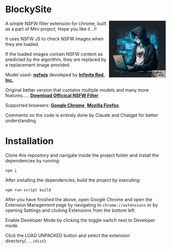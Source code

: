 

# BlockySite

<img src="./dist/images/icon.png" align="right"
     alt="Download now" width="178" height="178">

A simple NSFW filter extension for chrome, built as a part of Mini project, Hope you like it...!!

It uses NSFW JS to check NSFW images when they are loaded. 

If the loaded images contain NSFW content as predicted by the algorithm, they are replaced by a replacement image provided.

Model used- [**nsfwjs**](https://github.com/infinitered/nsfwjs) devoleped by [**Infinite Red, Inc.**](https://github.com/infinitered)

Original better version that contains multiple models and many more features.....
[**Download Officical NSFW Filter**](https://github.com/nsfw-filter/nsfw-filter)

Supported browsers: [**Google Chrome**](#adding-to-chrome), [**Mozilla Firefox**](#adding-to-firefox).

Comments on the code is entirely done by Claude and Chatgpt for better understanding


# Installation 

Clone this repository and navigate inside the project folder and install the dependencies by running:

```
npm i

```

After installing the dependencies, build the project by executing:

```
npm run-script build
```


After you have finished the above,  open Google Chrome and open the Extension Management page by navigating to ```chrome://extensions``` or by opening Settings and clicking Extensions from the bottom left.

Enable Developer Mode by clicking the toggle switch next to Developer mode.

Click the LOAD UNPACKED button and select the extension directory(```.../dist```).

